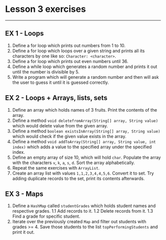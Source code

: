 # Lesson 3 exercises

---


## EX 1 - Loops
1. Define a for loop which prints out numbers from 1 to 10.
2. Define a for loop which loops over a given string and prints all its characters by one like so: `Character: <character>`.
3. Define a for loop which prints out even numbers until 36.
4. Define a while loop which generates a random number and prints it out until the number is divisible by 5.
5. Write a program which will generate a random number and then will ask the user to guess it until it is guessed correctly.

## EX 2 - Loops + Arrays, lists, sets

1. Define an array which holds names of 3 fruits. Print the contents of the array.
2. Define a method `void deletefromArray(String[] array, String value)` which would delete value from the given array.
3. Define a method `boolean existsInArray(String[] array, String value)` which would check if the given value exists in the array.
4. Define a method `void addToArray(String[] array, String value, int index)` which adds a value to the specified array under the specified index.
5. Define an empty array of size 10, which will hold `char`. Populate the array with the characters `v`, `k`, `a`, `s`, `d`. Sort the array alphabetically.
6. Repeat the same exercises with `ArrayList`.
7. Create an array list with values `1,1,2,3,4,4,5,6`. Convert it to set. Try adding duplicate records to the set, print its contents afterwards.

## EX 3 - Maps

1. Define a `HashMap` called `studentGrades` which holds student names and respective grades.
1.1 Add records to it.
1.2 Delete records from it.
1.3 Find a grade for specific student.
2. Iterate over the previously created `Map` and filter out students with grades >= 4. Save those students to the list `topPerformingStudents` and print it out.
